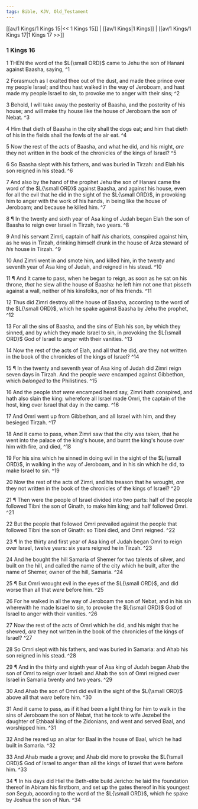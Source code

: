 ```yaml
---
tags: Bible, KJV, Old_Testament
---
```


[[av/1 Kings/1 Kings 15|<< 1 Kings 15]] | [[av/1 Kings|1 Kings]] | [[av/1 Kings/1 Kings 17|1 Kings 17 >>]]

### 1 Kings 16

1 THEN the word of the $L{\small ORD}$ came to Jehu the son of Hanani against Baasha, saying, ^1

2 Forasmuch as I exalted thee out of the dust, and made thee prince over my people Israel; and thou hast walked in the way of Jeroboam, and hast made my people Israel to sin, to provoke me to anger with their sins; ^2

3 Behold, I will take away the posterity of Baasha, and the posterity of his house; and will make thy house like the house of Jeroboam the son of Nebat. ^3

4 Him that dieth of Baasha in the city shall the dogs eat; and him that dieth of his in the fields shall the fowls of the air eat. ^4

5 Now the rest of the acts of Baasha, and what he did, and his might, _are_ they not written in the book of the chronicles of the kings of Israel? ^5

6 So Baasha slept with his fathers, and was buried in Tirzah: and Elah his son reigned in his stead. ^6

7 And also by the hand of the prophet Jehu the son of Hanani came the word of the $L{\small ORD}$ against Baasha, and against his house, even for all the evil that he did in the sight of the $L{\small ORD}$, in provoking him to anger with the work of his hands, in being like the house of Jeroboam; and because he killed him. ^7

8 ¶ In the twenty and sixth year of Asa king of Judah began Elah the son of Baasha to reign over Israel in Tirzah, two years. ^8

9 And his servant Zimri, captain of half _his_ chariots, conspired against him, as he was in Tirzah, drinking himself drunk in the house of Arza steward of _his_ house in Tirzah. ^9

10 And Zimri went in and smote him, and killed him, in the twenty and seventh year of Asa king of Judah, and reigned in his stead. ^10

11 ¶ And it came to pass, when he began to reign, as soon as he sat on his throne, _that_ he slew all the house of Baasha: he left him not one that pisseth against a wall, neither of his kinsfolks, nor of his friends. ^11

12 Thus did Zimri destroy all the house of Baasha, according to the word of the $L{\small ORD}$, which he spake against Baasha by Jehu the prophet, ^12

13 For all the sins of Baasha, and the sins of Elah his son, by which they sinned, and by which they made Israel to sin, in provoking the $L{\small ORD}$ God of Israel to anger with their vanities. ^13

14 Now the rest of the acts of Elah, and all that he did, _are_ they not written in the book of the chronicles of the kings of Israel? ^14

15 ¶ In the twenty and seventh year of Asa king of Judah did Zimri reign seven days in Tirzah. And the people _were_ encamped against Gibbethon, which _belonged_ to the Philistines. ^15

16 And the people _that_ _were_ encamped heard say, Zimri hath conspired, and hath also slain the king: wherefore all Israel made Omri, the captain of the host, king over Israel that day in the camp. ^16

17 And Omri went up from Gibbethon, and all Israel with him, and they besieged Tirzah. ^17

18 And it came to pass, when Zimri saw that the city was taken, that he went into the palace of the king's house, and burnt the king's house over him with fire, and died, ^18

19 For his sins which he sinned in doing evil in the sight of the $L{\small ORD}$, in walking in the way of Jeroboam, and in his sin which he did, to make Israel to sin. ^19

20 Now the rest of the acts of Zimri, and his treason that he wrought, _are_ they not written in the book of the chronicles of the kings of Israel? ^20

21 ¶ Then were the people of Israel divided into two parts: half of the people followed Tibni the son of Ginath, to make him king; and half followed Omri. ^21

22 But the people that followed Omri prevailed against the people that followed Tibni the son of Ginath: so Tibni died, and Omri reigned. ^22

23 ¶ In the thirty and first year of Asa king of Judah began Omri to reign over Israel, twelve years: six years reigned he in Tirzah. ^23

24 And he bought the hill Samaria of Shemer for two talents of silver, and built on the hill, and called the name of the city which he built, after the name of Shemer, owner of the hill, Samaria. ^24

25 ¶ But Omri wrought evil in the eyes of the $L{\small ORD}$, and did worse than all that _were_ before him. ^25

26 For he walked in all the way of Jeroboam the son of Nebat, and in his sin wherewith he made Israel to sin, to provoke the $L{\small ORD}$ God of Israel to anger with their vanities. ^26

27 Now the rest of the acts of Omri which he did, and his might that he shewed, _are_ they not written in the book of the chronicles of the kings of Israel? ^27

28 So Omri slept with his fathers, and was buried in Samaria: and Ahab his son reigned in his stead. ^28

29 ¶ And in the thirty and eighth year of Asa king of Judah began Ahab the son of Omri to reign over Israel: and Ahab the son of Omri reigned over Israel in Samaria twenty and two years. ^29

30 And Ahab the son of Omri did evil in the sight of the $L{\small ORD}$ above all that _were_ before him. ^30

31 And it came to pass, as if it had been a light thing for him to walk in the sins of Jeroboam the son of Nebat, that he took to wife Jezebel the daughter of Ethbaal king of the Zidonians, and went and served Baal, and worshipped him. ^31

32 And he reared up an altar for Baal in the house of Baal, which he had built in Samaria. ^32

33 And Ahab made a grove; and Ahab did more to provoke the $L{\small ORD}$ God of Israel to anger than all the kings of Israel that were before him. ^33

34 ¶ In his days did Hiel the Beth-elite build Jericho: he laid the foundation thereof in Abiram his firstborn, and set up the gates thereof in his youngest _son_ Segub, according to the word of the $L{\small ORD}$, which he spake by Joshua the son of Nun. ^34
